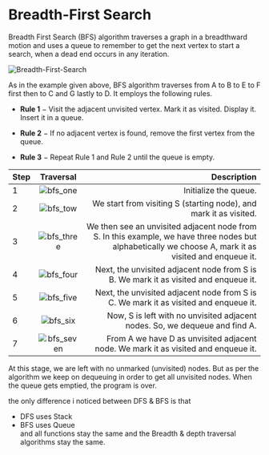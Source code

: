 # Breadth-First Search

Breadth First Search (BFS) algorithm traverses a graph in a breadthward motion and uses a queue to remember to get the next vertex to start a search, when a dead end occurs in any iteration.

![Breadth-First-Search](https://www.tutorialspoint.com/data_structures_algorithms/images/breadth_first_traversal.jpg)

As in the example given above, BFS algorithm traverses from A to B to E to F first then to C and G lastly to D. It employs the following rules.

- **Rule 1** − Visit the adjacent unvisited vertex. Mark it as visited. Display it. Insert it in a queue.

- **Rule 2** − If no adjacent vertex is found, remove the first vertex from the queue.

- **Rule 3** − Repeat Rule 1 and Rule 2 until the queue is empty.

| Step |                                          Traversal                                           |                                                                                                                                            Description |
| ---- | :------------------------------------------------------------------------------------------: | -----------------------------------------------------------------------------------------------------------------------------------------------------: |
| 1    |   ![bfs_one](https://www.tutorialspoint.com/data_structures_algorithms/images/bfs_one.jpg)   |                                                                                                                                  Initialize the queue. |
| 2    |   ![bfs_tow](https://www.tutorialspoint.com/data_structures_algorithms/images/bfs_two.jpg)   |                                                                                      We start from visiting S (starting node), and mark it as visited. |
| 3    | ![bfs_three](https://www.tutorialspoint.com/data_structures_algorithms/images/bfs_three.jpg) | We then see an unvisited adjacent node from S. In this example, we have three nodes but alphabetically we choose A, mark it as visited and enqueue it. |
| 4    |  ![bfs_four](https://www.tutorialspoint.com/data_structures_algorithms/images/bfs_four.jpg)  |                                                                   Next, the unvisited adjacent node from S is B. We mark it as visited and enqueue it. |
| 5    |  ![bfs_five](https://www.tutorialspoint.com/data_structures_algorithms/images/bfs_five.jpg)  |                                                                   Next, the unvisited adjacent node from S is C. We mark it as visited and enqueue it. |
| 6    |   ![bfs_six](https://www.tutorialspoint.com/data_structures_algorithms/images/bfs_six.jpg)   |                                                                            Now, S is left with no unvisited adjacent nodes. So, we dequeue and find A. |
| 7    | ![bfs_seven](https://www.tutorialspoint.com/data_structures_algorithms/images/bfs_seven.jpg) |                                                                     From A we have D as unvisited adjacent node. We mark it as visited and enqueue it. |

At this stage, we are left with no unmarked (unvisited) nodes. But as per the algorithm we keep on dequeuing in order to get all unvisited nodes. When the queue gets emptied, the program is over.

the only difference i noticed between DFS & BFS is that

- DFS uses Stack
- BFS uses Queue  
and all functions stay the same and the Breadth & depth traversal algorithms stay the same.
